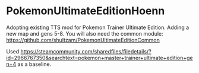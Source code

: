 # PokemonUltimateEditionHoenn
Adopting existing TTS mod for Pokemon Trainer Ultimate Edition. Adding a new map and gens 5-8. You will also need the common module:
https://github.com/shultzam/PokemonUltimateEditionCommon

Used https://steamcommunity.com/sharedfiles/filedetails/?id=2966767350&searchtext=pokemon+master+trainer+ultimate+edition+gen+4 as a baseline.
